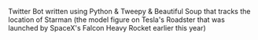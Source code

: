 Twitter Bot written using Python & Tweepy & Beautiful Soup that tracks the location of Starman (the model figure on Tesla's Roadster that was launched by SpaceX's Falcon Heavy Rocket earlier this year)
